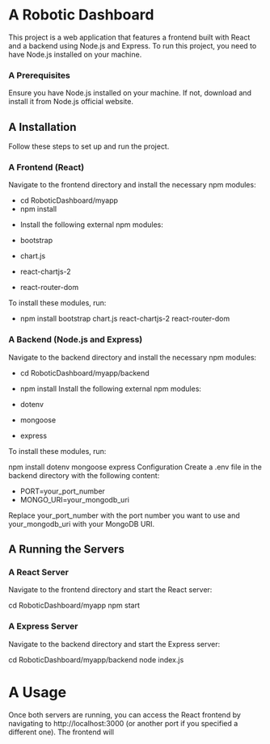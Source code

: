 # A Robotic Dashboard

This project is a web application that features a frontend built with React and a backend using Node.js and Express. To run this project, you need to have Node.js installed on your machine.

### A Prerequisites
Ensure you have Node.js installed on your machine. If not, download and install it from Node.js official website.

## A Installation
Follow these steps to set up and run the project.

### A Frontend (React)
Navigate to the frontend directory and install the necessary npm modules:

- cd RoboticDashboard/myapp
- npm install
+ Install the following external npm modules:

-  bootstrap

-  chart.js

-  react-chartjs-2

- react-router-dom

To install these modules, run:

- npm install bootstrap chart.js react-chartjs-2 react-router-dom

### A Backend (Node.js and Express)
Navigate to the backend directory and install the necessary npm modules:

- cd RoboticDashboard/myapp/backend
- npm install
Install the following external npm modules:

-  dotenv

- mongoose

- express

To install these modules, run:


npm install dotenv mongoose express
Configuration
Create a .env file in the backend directory with the following content:

- PORT=your_port_number
- MONGO_URI=your_mongodb_uri

Replace your_port_number with the port number you want to use and your_mongodb_uri with your MongoDB URI.

## A Running the Servers
### A React Server
Navigate to the frontend directory and start the React server:

cd RoboticDashboard/myapp
npm start

### A Express Server
Navigate to the backend directory and start the Express server:


cd RoboticDashboard/myapp/backend
node index.js

# A Usage
Once both servers are running, you can access the React frontend by navigating to http://localhost:3000 (or another port if you specified a different one). The frontend will 
